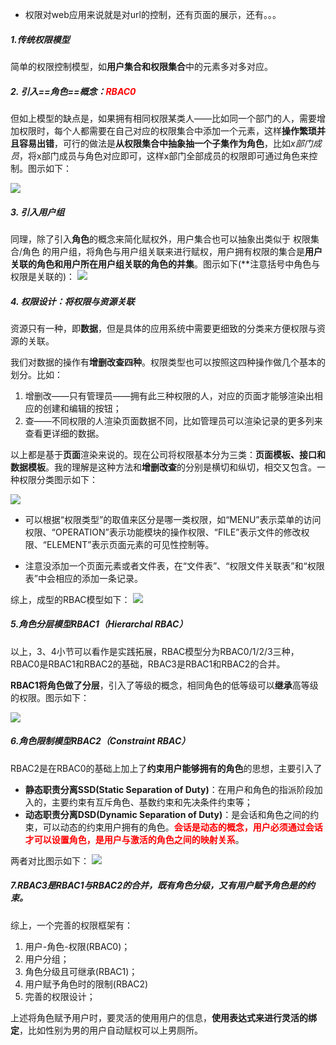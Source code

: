 
- 权限对web应用来说就是对url的控制，还有页面的展示，还有。。。

##### 1.传统权限模型

简单的权限控制模型，如**用户集合和权限集合**中的元素多对多对应。


##### 2. 引入==角色==概念：<font color=red>RBAC0</font>

但如上模型的缺点是，如果拥有相同权限某类人——比如同一个部门的人，需要增加权限时，每个人都需要在自己对应的权限集合中添加一个元素，这样**操作繁琐并且容易出错**，可行的做法是**从权限集合中抽象抽一个子集作为角色**，比如*x部门成员*，将x部门成员与角色对应即可，这样x部门全部成员的权限即可通过角色来控制。图示如下：

![](https://wx1.sinaimg.cn/mw690/006Xp67Kly1fsx2io1l46j30gp097q6q.jpg)

##### 3. 引入用户组

同理，除了引入**角色**的概念来简化赋权外，用户集合也可以抽象出类似于 权限集合/角色 的用户组，将角色与用户组关联来进行赋权，用户拥有权限的集合是**用户关联的角色和用户所在用户组关联的角色的并集**。图示如下(**注意括号中角色与权限是关联的)：
![](https://wx1.sinaimg.cn/mw690/006Xp67Kly1fsx2njv9umj30b40eq0x6.jpg)


##### 4. 权限设计：将权限与资源关联

资源只有一种，即**数据**，但是具体的应用系统中需要更细致的分类来方便权限与资源的关联。

我们对数据的操作有**增删改查四种**。权限类型也可以按照这四种操作做几个基本的划分。比如：

1. 增删改——只有管理员——拥有此三种权限的人，对应的页面才能够渲染出相应的创建和编辑的按钮；
2. 查——不同权限的人渲染页面数据不同，比如管理员可以渲染记录的更多列来查看更详细的数据。

以上都是基于**页面**渲染来说的。现在公司将权限基本分为三类：**页面模板、接口和数据模板**。我的理解是这种方法和**增删改查**的分别是横切和纵切，相交又包含。一种权限分类图示如下：

![](https://wx2.sinaimg.cn/mw690/006Xp67Kly1fsx3dyw3b6j30h20f110a.jpg)

- 可以根据“权限类型”的取值来区分是哪一类权限，如“MENU”表示菜单的访问权限、“OPERATION”表示功能模块的操作权限、“FILE”表示文件的修改权限、“ELEMENT”表示页面元素的可见性控制等。

- 注意没添加一个页面元素或者文件表，在“文件表”、“权限文件关联表”和“权限表”中会相应的添加一条记录。

综上，成型的RBAC模型如下：
![](https://wx3.sinaimg.cn/mw1024/006Xp67Kly1fsx3hzecx1j30rc0fgwr4.jpg)

##### 5.角色分层模型RBAC1（Hierarchal RBAC）

以上，3、4小节可以看作是实践拓展，RBAC模型分为RBAC0/1/2/3三种，RBAC0是RBAC1和RBAC2的基础，RBAC3是RBAC1和RBAC2的合并。

**RBAC1将角色做了分层**，引入了等级的概念，相同角色的低等级可以**继承**高等级的权限。图示如下：

![](https://wx2.sinaimg.cn/mw1024/006Xp67Kly1fsx3trkfvxj30hs08tq5z.jpg)

##### 6.角色限制模型RBAC2（Constraint RBAC）

RBAC2是在RBAC0的基础上加上了**约束用户能够拥有的角色**的思想，主要引入了
- **静态职责分离SSD(Static Separation of Duty)**：在用户和角色的指派阶段加入的，主要约束有互斥角色、基数约束和先决条件约束等；
- **动态职责分离DSD(Dynamic Separation of Duty)**：是会话和角色之间的约束，可以动态的约束用户拥有的角色。<font color=red>**会话是动态的概念，用户必须通过会话才可以设置角色，是用户与激活的角色之间的映射关系**</font>。

两者对比图示如下：
![](https://wx2.sinaimg.cn/mw690/006Xp67Kly1fsx49xqwyqj30hs08ujux.jpg)

##### 7.RBAC3是RBAC1与RBAC2的合并，既有角色分级，又有用户赋予角色是的约束。


综上，一个完善的权限框架有：
1. 用户-角色-权限(RBAC0)；
2. 用户分组；
3. 角色分级且可继承(RBAC1)；
4. 用户赋予角色时的限制(RBAC2)
5. 完善的权限设计；


上述将角色赋予用户时，要灵活的使用用户的信息，**使用表达式来进行灵活的绑定**，比如性别为男的用户自动赋权可以上男厕所。

